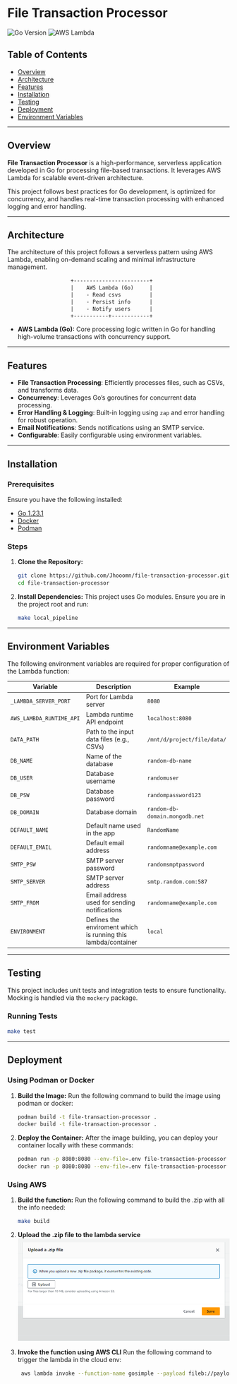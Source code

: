 
# **File Transaction Processor**

![Go Version](https://img.shields.io/badge/Go-1.23.1-blue)
![AWS Lambda](https://img.shields.io/badge/AWS%20Lambda-Deployed-green)

## **Table of Contents**
- [Overview](#overview)
- [Architecture](#architecture)
- [Features](#features)
- [Installation](#installation)
- [Testing](#testing)
- [Deployment](#deployment)
- [Environment Variables](#environment-variables)

---

## **Overview**

**File Transaction Processor** is a high-performance, serverless application developed in Go for processing file-based transactions. It leverages AWS Lambda for scalable event-driven architecture.

This project follows best practices for Go development, is optimized for concurrency, and handles real-time transaction processing with enhanced logging and error handling.

---

## **Architecture**

The architecture of this project follows a serverless pattern using AWS Lambda, enabling on-demand scaling and minimal infrastructure management.

```
                    +------------------------+
                    |    AWS Lambda (Go)     |
                    |    - Read csvs         |
                    |    - Persist info      |
                    |    - Notify users      |
                    +-----------+------------+
```

- **AWS Lambda (Go):** Core processing logic written in Go for handling high-volume transactions with concurrency support.
---

## **Features**

- **File Transaction Processing**: Efficiently processes files, such as CSVs, and transforms data.
- **Concurrency**: Leverages Go’s goroutines for concurrent data processing.
- **Error Handling & Logging**: Built-in logging using `zap` and error handling for robust operation.
- **Email Notifications**: Sends notifications using an SMTP service.
- **Configurable**: Easily configurable using environment variables.

---

## **Installation**

### Prerequisites

Ensure you have the following installed:

- [Go 1.23.1](https://golang.org/dl/)
- [Docker](https://www.docker.com/)
- [Podman](https://podman.io/) 

### Steps

1. **Clone the Repository:**
   ```bash
   git clone https://github.com/Jhooomn/file-transaction-processor.git
   cd file-transaction-processor
   ```

2. **Install Dependencies:**
   This project uses Go modules. Ensure you are in the project root and run:
   ```bash
   make local_pipeline
   ```

---

## **Environment Variables**

The following environment variables are required for proper configuration of the Lambda function:

| Variable      | Description                                  | Example                          |
| ------------- | -------------------------------------------- | -------------------------------- |
| `_LAMBDA_SERVER_PORT` | Port for Lambda server              | `8080`                           |
| `AWS_LAMBDA_RUNTIME_API` | Lambda runtime API endpoint     | `localhost:8080`                 |
| `DATA_PATH`   | Path to the input data files (e.g., CSVs)    | `/mnt/d/project/file/data/`      |
| `DB_NAME`     | Name of the database                        | `random-db-name`                 |
| `DB_USER`     | Database username                           | `randomuser`                     |
| `DB_PSW`      | Database password                           | `randompassword123`              |
| `DB_DOMAIN`   | Database domain                             | `random-db-domain.mongodb.net`   |
| `DEFAULT_NAME`| Default name used in the app                | `RandomName`                     |
| `DEFAULT_EMAIL`| Default email address                      | `randomname@example.com`         |
| `SMTP_PSW`    | SMTP server password                         | `randomsmptpassword`             |
| `SMTP_SERVER` | SMTP server address                          | `smtp.random.com:587`            |
| `SMTP_FROM`   | Email address used for sending notifications | `randomname@example.com`         |
| `ENVIRONMENT`   | Defines the enviroment which is running this lambda/container | `local`         |


---



## **Testing**

This project includes unit tests and integration tests to ensure functionality. Mocking is handled via the `mockery` package.

### Running Tests
```bash
make test
```
---

## **Deployment**

### Using Podman or Docker


1. **Build the Image:**
   Run the following command to build the image using podman or docker:
   ```bash
   podman build -t file-transaction-processor .
   docker build -t file-transaction-processor .
   ```

2. **Deploy the Container:**
   After the image building, you can deploy your container locally with these commands:
   ```bash
   podman run -p 8080:8080 --env-file=.env file-transaction-processor
   docker run -p 8080:8080 --env-file=.env file-transaction-processor
   ```

### Using AWS 

1. **Build the function:**
   Run the following command to build the .zip with all the info needed:
   ```bash
   make build
   ```
2. **Upload the .zip file to the lambda service**
![alt text](image.png)

3. **Invoke the function using AWS CLI**
   Run the following command to trigger the lambda in the cloud env:
   ```bash
    aws lambda invoke --function-name gosimple --payload fileb://payload.json lambda.out 
   ```